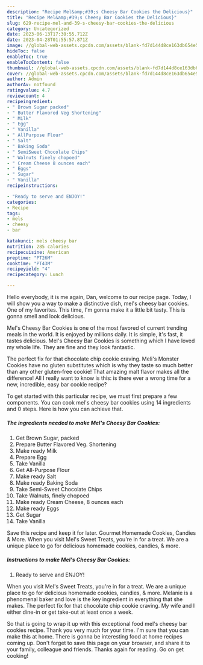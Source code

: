 ```yaml
---
description: "Recipe Mel&amp;#39;s Cheesy Bar Cookies the Delicious}"
title: "Recipe Mel&amp;#39;s Cheesy Bar Cookies the Delicious}"
slug: 629-recipe-mel-and-39-s-cheesy-bar-cookies-the-delicious
category: Uncategorized
date: 2023-06-13T17:30:55.712Z
date: 2023-04-28T01:55:57.871Z
image: //global-web-assets.cpcdn.com/assets/blank-fd7d144d8ce163db654e5a02c40b08a2775adb7897d16e4062681dc7e1b2800f.png
hideToc: false
enableToc: true
enableTocContent: false
thumbnail: //global-web-assets.cpcdn.com/assets/blank-fd7d144d8ce163db654e5a02c40b08a2775adb7897d16e4062681dc7e1b2800f.png
cover: //global-web-assets.cpcdn.com/assets/blank-fd7d144d8ce163db654e5a02c40b08a2775adb7897d16e4062681dc7e1b2800f.png
author: Admin
authorAv: notfound
ratingvalue: 4.7
reviewcount: 4
recipeingredient:
- " Brown Sugar packed"
- " Butter Flavored Veg Shortening"
- " Milk"
- " Egg"
- " Vanilla"
- " AllPurpose Flour"
- " Salt"
- " Baking Soda"
- " SemiSweet Chocolate Chips"
- " Walnuts finely chopoed"
- " Cream Cheese 8 ounces each"
- " Eggs"
- " Sugar"
- " Vanilla"
recipeinstructions:

- "Ready to serve and ENJOY!"
categories:
- Recipe
tags:
- mels
- cheesy
- bar

katakunci: mels cheesy bar 
nutrition: 285 calories
recipecuisine: American
preptime: "PT26M"
cooktime: "PT43M"
recipeyield: "4"
recipecategory: Lunch

---
```



Hello everybody, it is me again, Dan, welcome to our recipe page. Today, I will show you a way to make a distinctive dish, mel&#39;s cheesy bar cookies. One of my favorites. This time, I'm gonna make it a little bit tasty. This is gonna smell and look delicious.

Mel&#39;s Cheesy Bar Cookies is one of the most favored of current trending meals in the world. It is enjoyed by millions daily. It is simple, it's fast, it tastes delicious. Mel&#39;s Cheesy Bar Cookies is something which I have loved my whole life. They are fine and they look fantastic.

The perfect fix for that chocolate chip cookie craving. Meli&#39;s Monster Cookies have no gluten substitutes which is why they taste so much better than any other gluten-free cookie! That amazing malt flavor makes all the difference! All I really want to know is this: is there ever a wrong time for a new, incredible, easy bar cookie recipe?


To get started with this particular recipe, we must first prepare a few components. You can cook mel&#39;s cheesy bar cookies using 14 ingredients and 0 steps. Here is how you can achieve that.

<!--inarticleads1-->

##### The ingredients needed to make Mel&#39;s Cheesy Bar Cookies:

1. Get  Brown Sugar, packed
1. Prepare  Butter Flavored Veg. Shortening
1. Make ready  Milk
1. Prepare  Egg
1. Take  Vanilla
1. Get  All-Purpose Flour
1. Make ready  Salt
1. Make ready  Baking Soda
1. Take  Semi-Sweet Chocolate Chips
1. Take  Walnuts, finely chopoed
1. Make ready  Cream Cheese, 8 ounces each
1. Make ready  Eggs
1. Get  Sugar
1. Take  Vanilla


Save this recipe and keep it for later. Gourmet Homemade Cookies, Candies &amp; More. When you visit Mel&#39;s Sweet Treats, you&#39;re in for a treat. We are a unique place to go for delicious homemade cookies, candies, &amp; more. 

<!--inarticleads2-->

##### Instructions to make Mel&#39;s Cheesy Bar Cookies:


1. Ready to serve and ENJOY!

When you visit Mel&#39;s Sweet Treats, you&#39;re in for a treat. We are a unique place to go for delicious homemade cookies, candies, &amp; more. Melanie is a phenomenal baker and love is the key ingredient in everything that she makes. The perfect fix for that chocolate chip cookie craving. My wife and I either dine-in or get take-out at least once a week. 

So that is going to wrap it up with this exceptional food mel&#39;s cheesy bar cookies recipe. Thank you very much for your time. I'm sure that you can make this at home. There is gonna be interesting food at home recipes coming up. Don't forget to save this page on your browser, and share it to your family, colleague and friends. Thanks again for reading. Go on get cooking!
